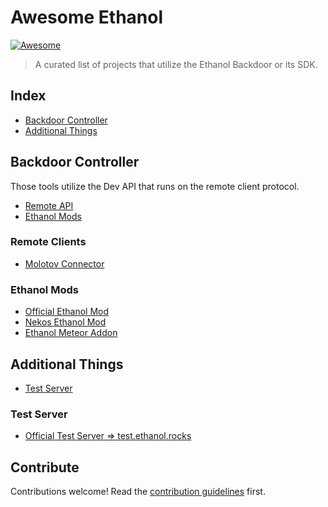 # Awesome Ethanol 
[![Awesome](https://awesome.re/badge.svg)](https://awesome.re)

> A curated list of projects that utilize the Ethanol Backdoor or its SDK.


## Index

- [Backdoor Controller](#backdoor-controller)
- [Additional Things](#additional-things)

## Backdoor Controller

Those tools utilize the Dev API that runs on the remote client protocol.

- [Remote API](#remote-clients)
- [Ethanol Mods](#ethanol-mods)

### Remote Clients

- [Molotov Connector](https://github.com/Veslydev/EthanolRemoteDiscord)


### Ethanol Mods

- [Official Ethanol Mod](https://github.com/EthanolMC/EthanolMod)
- [Nekos Ethanol Mod](https://github.com/NekosAreKawaii/EthanolMod)
- [Ethanol Meteor Addon](https://github.com/Dark-Developments/Ethanol-Meteor-Addon)

## Additional Things

- [Test Server](#test-server)

### Test Server

- [Official Test Server => test.ethanol.rocks](https://mcstatus.io/status/java/test.ethanol.rocks)

## Contribute

Contributions welcome! Read the [contribution guidelines](contributing.md) first.

